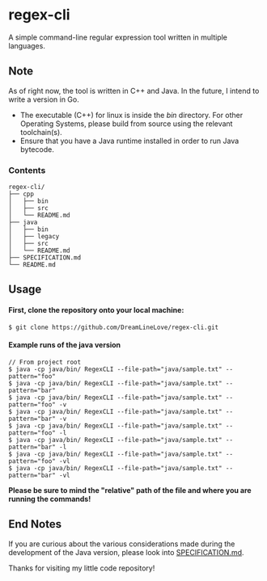 # regex-cli
A simple command-line regular expression tool written in multiple languages.

## Note
As of right now, the tool is written in C++ and Java.
In the future, I intend to write a version in Go.

- The executable (C++) for linux is inside the *bin* directory. For other Operating Systems, please build from source using the relevant toolchain(s).  
- Ensure that you have a Java runtime installed in order to run Java bytecode.

### Contents
```
regex-cli/
├── cpp
│   ├── bin
│   ├── src
│   └── README.md
├── java
│   ├── bin
│   ├── legacy
│   ├── src
│   └── README.md
├── SPECIFICATION.md
└── README.md
```

## Usage

#### First, clone the repository onto your local machine:
```
$ git clone https://github.com/DreamLineLove/regex-cli.git
```
#### Example runs of the java version
```
// From project root
$ java -cp java/bin/ RegexCLI --file-path="java/sample.txt" --pattern="foo" 
$ java -cp java/bin/ RegexCLI --file-path="java/sample.txt" --pattern="bar" 
$ java -cp java/bin/ RegexCLI --file-path="java/sample.txt" --pattern="foo" -v
$ java -cp java/bin/ RegexCLI --file-path="java/sample.txt" --pattern="bar" -v
$ java -cp java/bin/ RegexCLI --file-path="java/sample.txt" --pattern="foo" -l
$ java -cp java/bin/ RegexCLI --file-path="java/sample.txt" --pattern="bar" -l
$ java -cp java/bin/ RegexCLI --file-path="java/sample.txt" --pattern="foo" -vl
$ java -cp java/bin/ RegexCLI --file-path="java/sample.txt" --pattern="bar" -vl
```
**Please be sure to mind the "relative" path of the file and where you are running the commands!**

## End Notes

If you are curious about the various considerations made during the development of the Java version, please look into <a href="https://github.com/DreamLineLove/regex-cli/blob/main/SPECIFICATION.md">SPECIFICATION.md</a>.

Thanks for visiting my little code repository!
